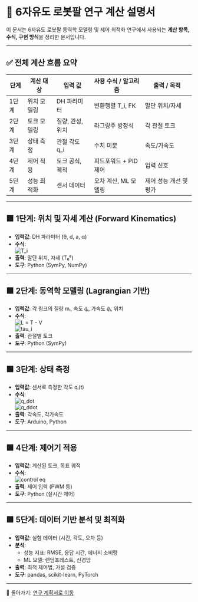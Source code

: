 # 📐 6자유도 로봇팔 연구 계산 설명서

이 문서는 6자유도 로봇팔 동역학 모델링 및 제어 최적화 연구에서 사용되는 **계산 항목, 수식, 구현 방식**을 정리한 문서입니다.

---

## ✅ 전체 계산 흐름 요약

| 단계 | 계산 대상       | 입력 값                     | 사용 수식 / 알고리즘                               | 출력 / 목적             |
|------|------------------|-----------------------------|----------------------------------------------------|--------------------------|
| 1단계 | 위치 모델링     | DH 파라미터                 | 변환행렬 T_i, FK                                   | 말단 위치/자세          |
| 2단계 | 토크 모델링     | 질량, 관성, 위치            | 라그랑주 방정식                                     | 각 관절 토크             |
| 3단계 | 상태 측정       | 관절 각도 q_i               | 수치 미분                                           | 속도/가속도              |
| 4단계 | 제어 적용       | 토크 공식, 궤적             | 피드포워드 + PID 제어                               | 입력 신호                |
| 5단계 | 성능 최적화     | 센서 데이터                 | 오차 계산, ML 모델링                                | 제어 성능 개선 및 평가   |

---

## 🟩 1단계: 위치 및 자세 계산 (Forward Kinematics)

- **입력값**: DH 파라미터 (θ, d, a, α)
- **수식**:  
  ![T_i](https://latex.codecogs.com/svg.image?T_i%20%3D%20Rot_z(\theta_i)%20%5Ccdot%20Trans_z(d_i)%20%5Ccdot%20Trans_x(a_i)%20%5Ccdot%20Rot_x(\alpha_i))
- **출력**: 말단 위치, 자세 (T₀⁶)
- **도구**: Python (SymPy, NumPy)

---

## 🟩 2단계: 동역학 모델링 (Lagrangian 기반)

- **입력값**: 각 링크의 질량 mᵢ, 속도 𝑞̇ᵢ, 가속도 𝑞̈ᵢ, 위치
- **수식**:  
  ![L = T - V](https://latex.codecogs.com/svg.image?L%20%3D%20T%20-%20V)  
  ![tau_i](https://latex.codecogs.com/svg.image?\tau_i%20%3D%20\frac{d}{dt}\left(\frac{\partial%20L}{\partial%20\dot{q}_i}\right)%20-%20\frac{\partial%20L}{\partial%20q_i})
- **출력**: 관절별 토크
- **도구**: Python (SymPy)

---

## 🟩 3단계: 상태 측정

- **입력값**: 센서로 측정한 각도 qᵢ(t)
- **수식**:  
  ![q_dot](https://latex.codecogs.com/svg.image?\dot{q}_i%20%3D%20\frac{q_i(t)%20-%20q_i(t-\Delta%20t)}{\Delta%20t})  
  ![q_ddot](https://latex.codecogs.com/svg.image?\ddot{q}_i%20%3D%20\frac{\dot{q}_i(t)%20-%20\dot{q}_i(t-\Delta%20t)}{\Delta%20t})
- **출력**: 각속도, 각가속도
- **도구**: Arduino, Python

---

## 🟩 4단계: 제어기 적용

- **입력값**: 계산된 토크, 목표 궤적
- **수식**:  
  ![control eq](https://latex.codecogs.com/svg.image?u%20%3D%20\tau%20+%20K_p%20e%20+%20K_d%20\dot{e})
- **출력**: 제어 입력 (PWM 등)
- **도구**: Python (실시간 제어)

---

## 🟩 5단계: 데이터 기반 분석 및 최적화

- **입력값**: 실험 데이터 (시간, 각도, 오차 등)
- **분석**:
  - 성능 지표: RMSE, 응답 시간, 에너지 소비량
  - ML 모델: 랜덤포레스트, 신경망
- **출력**: 최적 제어법, 가설 검증
- **도구**: pandas, scikit-learn, PyTorch

---

📁 돌아가기: [연구 계획서로 이동](README_Lagrange_RobotArm.md)
